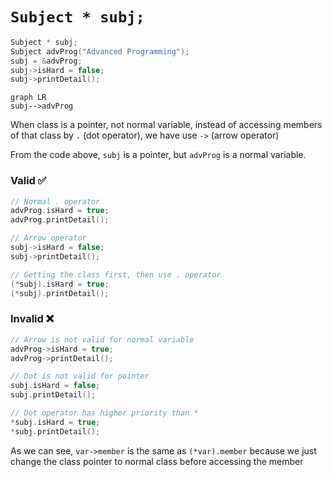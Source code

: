 # `Subject * subj;`

```cpp
Subject * subj;
Subject advProg("Advanced Programming");
subj = &advProg;
subj->isHard = false;
subj->printDetail();
```

```mermaid
graph LR
subj-->advProg
```

When class is a pointer, not normal variable, instead of accessing members of that class by `.` (dot operator), we have use `->` (arrow operator)

From the code above, `subj` is a pointer, but `advProg` is a normal variable.

### Valid ✅

```cpp
// Normal . operator
advProg.isHard = true;
advProg.printDetail();

// Arrow operator
subj->isHard = false;
subj->printDetail();

// Getting the class first, then use . operator
(*subj).isHard = true;
(*subj).printDetail();
```

### Invalid ❌

```cpp
// Arrow is not valid for normal variable
advProg->isHard = true;
advProg->printDetail();

// Dot is not valid for pointer
subj.isHard = false;
subj.printDetail();

// Dot operator has higher priority than *
*subj.isHard = true;
*subj.printDetail();
```

As we can see, `var->member` is the same as `(*var).member` because we just change the class pointer to normal class before accessing the member
